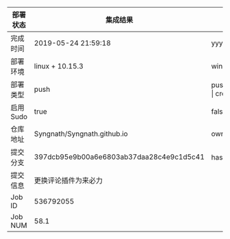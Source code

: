 部署状态 | 集成结果 | 参考值
---|---|---
完成时间 | 2019-05-24 21:59:18 | yyyy-mm-dd hh:mm:ss
部署环境 | linux + 10.15.3 | window \| linux + stable
部署类型 | push | push \| pull_request \| api \| cron
启用Sudo | true | false \| true
仓库地址 | Syngnath/Syngnath.github.io | owner_name/repo_name
提交分支 | 397dcb95e9b00a6e6803ab37daa28c4e9c1d5c41 | hash 16位
提交信息 | 更换评论插件为来必力 |
Job ID   | 536792055 |
Job NUM  | 58.1 |
